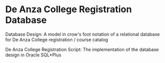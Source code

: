 # De Anza College Registration Database #

Database Design: A model in crow's foot notation of a relational database for De Anza College registration / course catalog 

De Anza College Registration Script: The implementation of the database design in Oracle SQL*Plus
